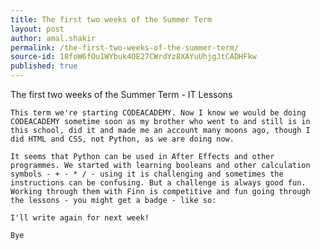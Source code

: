```yaml
---
title: The first two weeks of the Summer Term
layout: post
author: amal.shakir
permalink: /the-first-two-weeks-of-the-summer-term/
source-id: 18foW6fOu1WYbuk4OE27CWrdYz8XAYuUhjgJtCADHFkw
published: true
---
```

The first two weeks of the Summer Term - IT Lessons

	This term we're starting CODEACADEMY. Now I know we would be doing CODEACADEMY sometime soon as my brother who went to and still is in this school, did it and made me an account many moons ago, though I did HTML and CSS, not Python, as we are doing now.

	It seems that Python can be used in After Effects and other programmes. We started with learning booleans and other calculation symbols - + - * / - using it is challenging and sometimes the instructions can be confusing. But a challenge is always good fun. Working through them with Finn is competitive and fun going through the lessons - you might get a badge - like so:

	I'll write again for next week!

	Bye

